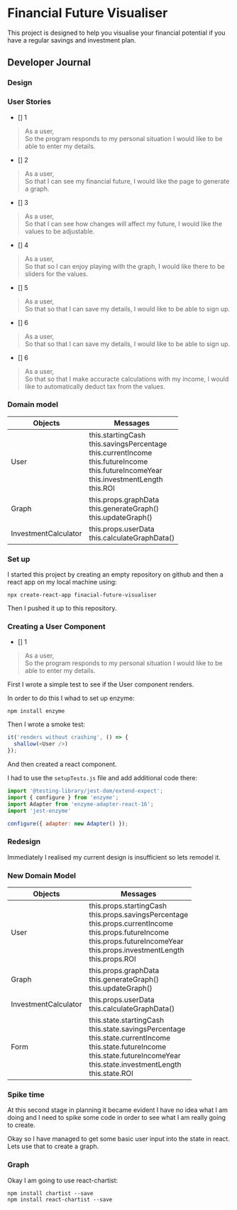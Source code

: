 # Financial Future Visualiser

This project is designed to help you visualise your financial potential if you have a regular savings and investment plan.

## Developer Journal

### Design

### User Stories

- [] 1

> As a user,  
> So the program responds to my personal situation
> I would like to be able to enter my details.

- [] 2

> As a user,  
> So that I can see my financial future,
> I would like the page to generate a graph.

- [] 3

> As a user,  
> So that I can see how changes will affect my future,
> I would like the values to be adjustable.

- [] 4

> As a user,  
> So that so I can enjoy playing with the graph,
> I would like there to be sliders for the values.

- [] 5

> As a user,  
> So that so that I can save my details,
> I would like to be able to sign up.

- [] 6

> As a user,  
> So that so that I can save my details,
> I would like to be able to sign up.

- [] 6

> As a user,  
> So that so that I make accuracte calculations with my income,
> I would like to automatically deduct tax from the values.

### Domain model

| Objects | Messages |
|---------|----------|
| User | this.startingCash <br> this.savingsPercentage <br> this.currentIncome <br> this.futureIncome <br> this.futureIncomeYear <br> this.investmentLength <br> this.ROI |
| Graph | this.props.graphData<br> this.generateGraph()<br> this.updateGraph() |
| InvestmentCalculator | this.props.userData <br> this.calculateGraphData() |

### Set up

I started this project by creating an empty repository on github and then a react app on my local machine using:
```
npx create-react-app finacial-future-visualiser
```
Then I pushed it up to this repository.

### Creating a User Component

- [] 1

> As a user,  
> So the program responds to my personal situation
> I would like to be able to enter my details.

First I wrote a simple test to see if the User component renders.

In order to do this I whad to set up enzyme:
```
npm install enzyme
```
Then I wrote a smoke test:
```JavaScript
it('renders without crashing', () => {
  shallow(<User />)
});
```
And then created a react component.

I had to use the ```setupTests.js``` file and add additional code there:

```JavaScript
import '@testing-library/jest-dom/extend-expect';
import { configure } from 'enzyme';
import Adapter from 'enzyme-adapter-react-16';
import 'jest-enzyme'

configure({ adapter: new Adapter() });
```

### Redesign

Immediately I realised my current design is insufficient so lets remodel it.

### New Domain Model

| Objects | Messages |
|---------|----------|
| User | this.props.startingCash <br> this.props.savingsPercentage <br> this.props.currentIncome <br> this.props.futureIncome <br> this.props.futureIncomeYear <br> this.props.investmentLength <br> this.props.ROI |
| Graph | this.props.graphData<br> this.generateGraph()<br> this.updateGraph() |
| InvestmentCalculator | this.props.userData <br> this.calculateGraphData() |
| Form | this.state.startingCash <br> this.state.savingsPercentage <br> this.state.currentIncome <br> this.state.futureIncome <br> this.state.futureIncomeYear <br> this.state.investmentLength <br> this.state.ROI |

### Spike time

At this second stage in planning it became evident I have no idea what I am doing and I need to spike some code in order to see what I am really going to create.

Okay so I have managed to get some basic user input into the state in react. Lets use that to create a graph.

### Graph

Okay I am going to use react-chartist:
```
npm install chartist --save
npm install react-chartist --save
```